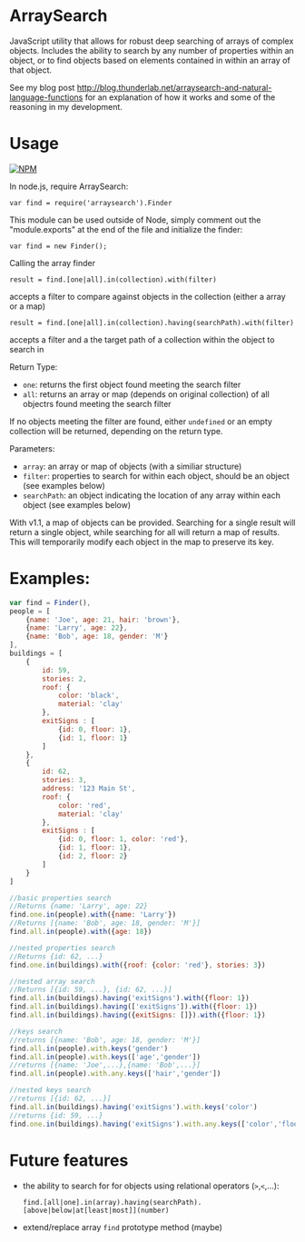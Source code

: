 # ArraySearch
JavaScript utility that allows for robust deep searching of arrays of complex objects. Includes the ability to search by any number of properties within an object, or to find objects based on elements contained in within an array of that object.

See my blog post http://blog.thunderlab.net/arraysearch-and-natural-language-functions
for an explanation of how it works and some of the reasoning in my development.

# Usage

[![NPM](https://nodei.co/npm/arraysearch.png)](https://npmjs.org/package/arraysearch)

In node.js, require ArraySearch:

`var find = require('arraysearch').Finder`

This module can be used outside of Node, simply comment out the "module.exports" at the end of the file and initialize the finder:

`var find = new Finder();`

Calling the array finder

`result = find.[one|all].in(collection).with(filter)`

accepts a filter to compare against objects in the collection (either a array or a map)

`result = find.[one|all].in(collection).having(searchPath).with(filter)`

accepts a filter and a the target path of a collection within the object to search in

Return Type:
 - `one`: returns the first object found meeting the search filter
 - `all`: returns an array or map (depends on original collection) of all objectrs found meeting the search filter
 
If no objects meeting the filter are found, either `undefined` or an empty collection will be returned, depending on the return type.

Parameters:
 - `array`: an array or map of objects (with a similiar structure)
 - `filter`: properties to search for within each object, should be an object (see examples below)
 - `searchPath`: an object indicating the location of any array within each object (see examples below)

With v1.1, a map of objects can be provided. Searching for a single result will return a single object, while searching for all will return a map of results. This will temporarily modify each object in the map to preserve its key.

# Examples:

```javascript
var find = Finder(),
people = [
	{name: 'Joe', age: 21, hair: 'brown'},
	{name: 'Larry', age: 22},
	{name: 'Bob', age: 18, gender: 'M'}
],
buildings = [
	{
		id: 59,
		stories: 2,
		roof: {
			color: 'black',
			material: 'clay'
		},
		exitSigns : [
			{id: 0, floor: 1},
			{id: 1, floor: 1}
		]
	},
	{
		id: 62,
		stories: 3,
		address: '123 Main St',
		roof: {
			color: 'red',
			material: 'clay'
		},
		exitSigns : [
			{id: 0, floor: 1, color: 'red'},
			{id: 1, floor: 1},
			{id: 2, floor: 2}
		]
	}
]

//basic properties search
//Returns {name: 'Larry', age: 22}
find.one.in(people).with({name: 'Larry'})
//Returns [{name: 'Bob', age: 18, gender: 'M'}]
find.all.in(people).with({age: 18})

//nested properties search
//Returns {id: 62, ...}
find.one.in(buildings).with({roof: {color: 'red'}, stories: 3})

//nested array search
//Returns [{id: 59, ...}, {id: 62, ...}]
find.all.in(buildings).having('exitSigns').with({floor: 1})
find.all.in(buildings).having(['exitSigns']).with({floor: 1})
find.all.in(buildings).having({exitSigns: []}).with({floor: 1})

//keys search
//returns [{name: 'Bob', age: 18, gender: 'M'}]
find.all.in(people).with.keys('gender')
find.all.in(people).with.keys(['age','gender'])
//returns [{name: 'Joe',...},{name: 'Bob',...}]
find.all.in(people).with.any.keys(['hair','gender'])

//nested keys search
//returns [{id: 62, ...}]
find.all.in(buildings).having('exitSigns').with.keys('color')
//returns {id: 59, ...}
find.one.in(buildings).having('exitSigns').with.any.keys(['color','floor'])
```

# Future features
 - the ability to search for for objects using relational operators (`>`,`<`,...):

	`find.[all|one].in(array).having(searchPath).[above|below|at[least|most]](number)`
 - extend/replace array `find` prototype method (maybe)
